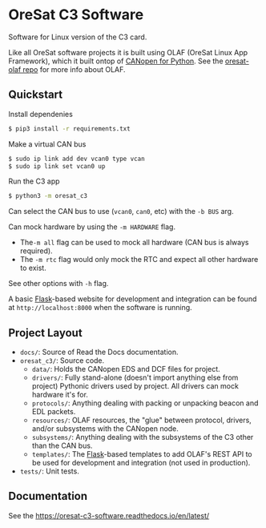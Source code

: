 # OreSat C3 Software

Software for Linux version of the C3 card.

Like all OreSat software projects it is built using OLAF (OreSat Linux App
Framework), which it built ontop of [CANopen for Python]. See the
[oresat-olaf repo] for more info about OLAF.

## Quickstart

Install dependenies

```bash
$ pip3 install -r requirements.txt
```
Make a virtual CAN bus

```bash
$ sudo ip link add dev vcan0 type vcan
$ sudo ip link set vcan0 up
```

Run the C3 app

```bash
$ python3 -m oresat_c3
```

Can select the CAN bus to use (`vcan0`, `can0`, etc) with the `-b BUS` arg.

Can mock hardware by using the `-m HARDWARE` flag.

- The`-m all` flag can be used to mock all hardware (CAN bus is always
required).
- The `-m rtc` flag would only mock the RTC and expect all other hardware
to exist.

See other options with `-h` flag.

A basic [Flask]-based website for development and integration can be found at
`http://localhost:8000` when the software is running.

## Project Layout

- `docs/`: Source of Read the Docs documentation.
- `oresat_c3/`: Source code.
  - `data/`: Holds the CANopen EDS and DCF files for project.
  - `drivers/`: Fully stand-alone (doesn't import anything else from project)
    Pythonic drivers used by project. All drivers can mock hardware it's for.
  - `protocols/`: Anything dealing with packing or unpacking beacon and EDL
    packets.
  - `resources/`: OLAF resources, the "glue" between protocol, drivers, and/or
    subsystems with the CANopen node.
  - `subsystems/`: Anything dealing with the subsystems of the C3 other than the
    CAN bus.
  - `templates/`: The [Flask]-based templates to add OLAF's REST API to be used
    for development and integration (not used in production).
- `tests/`: Unit tests.

## Documentation

See the https://oresat-c3-software.readthedocs.io/en/latest/

[Flask]: https://flask.palletsprojects.com/en/latest/
[oresat-olaf repo]: https://github.com/oresat/oresat-olaf
[CANopen for Python]: https://github.com/christiansandberg/canopen
